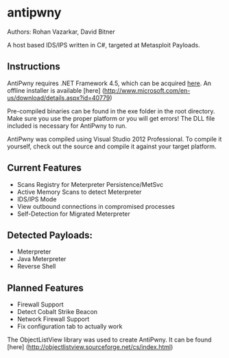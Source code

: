 antipwny
========
Authors: Rohan Vazarkar, David Bitner

A host based IDS/IPS written in C#, targeted at Metasploit Payloads.

Instructions
--------
AntiPwny requires .NET Framework 4.5, which can be acquired [here](http://www.microsoft.com/en-us/download/details.aspx?id=30653).
An offline installer is available [here] (http://www.microsoft.com/en-us/download/details.aspx?id=40779)

Pre-compiled binaries can be found in the exe folder in the root directory. Make sure you use the proper platform or you will get errors! The DLL file included is necessary for AntiPwny to run.

AntiPwny was compiled using Visual Studio 2012 Professional. To compile it yourself, check out the source and compile it against your target platform.

Current Features
--------
* Scans Registry for Meterpreter Persistence/MetSvc
* Active Memory Scans to detect Meterpreter
* IDS/IPS Mode
* View outbound connections in compromised processes
* Self-Detection for Migrated Meterpreter

Detected Payloads:
--------
* Meterpreter
* Java Meterpreter
* Reverse Shell

Planned Features
--------
* Firewall Support
* Detect Cobalt Strike Beacon
* Network Firewall Support
* Fix configuration tab to actually work

The ObjectListView library was used to create AntiPwny. It can be found [here] (http://objectlistview.sourceforge.net/cs/index.html)
